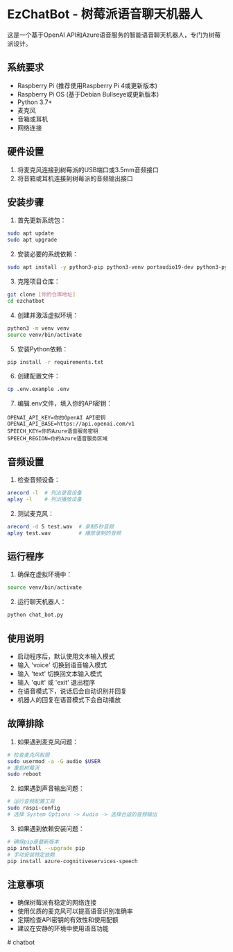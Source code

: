 # EzChatBot - 树莓派语音聊天机器人

这是一个基于OpenAI API和Azure语音服务的智能语音聊天机器人，专门为树莓派设计。

## 系统要求

- Raspberry Pi (推荐使用Raspberry Pi 4或更新版本)
- Raspberry Pi OS (基于Debian Bullseye或更新版本)
- Python 3.7+
- 麦克风
- 音箱或耳机
- 网络连接

## 硬件设置

1. 将麦克风连接到树莓派的USB端口或3.5mm音频接口
2. 将音箱或耳机连接到树莓派的音频输出接口

## 安装步骤

1. 首先更新系统包：
```bash
sudo apt update
sudo apt upgrade
```

2. 安装必要的系统依赖：
```bash
sudo apt install -y python3-pip python3-venv portaudio19-dev python3-pyaudio
```

3. 克隆项目仓库：
```bash
git clone [你的仓库地址]
cd ezchatbot
```

4. 创建并激活虚拟环境：
```bash
python3 -m venv venv
source venv/bin/activate
```

5. 安装Python依赖：
```bash
pip install -r requirements.txt
```

6. 创建配置文件：
```bash
cp .env.example .env
```

7. 编辑.env文件，填入你的API密钥：
```
OPENAI_API_KEY=你的OpenAI API密钥
OPENAI_API_BASE=https://api.openai.com/v1
SPEECH_KEY=你的Azure语音服务密钥
SPEECH_REGION=你的Azure语音服务区域
```

## 音频设置

1. 检查音频设备：
```bash
arecord -l  # 列出录音设备
aplay -l    # 列出播放设备
```

2. 测试麦克风：
```bash
arecord -d 5 test.wav  # 录制5秒音频
aplay test.wav         # 播放录制的音频
```

## 运行程序

1. 确保在虚拟环境中：
```bash
source venv/bin/activate
```

2. 运行聊天机器人：
```bash
python chat_bot.py
```

## 使用说明

- 启动程序后，默认使用文本输入模式
- 输入 'voice' 切换到语音输入模式
- 输入 'text' 切换回文本输入模式
- 输入 'quit' 或 'exit' 退出程序
- 在语音模式下，说话后会自动识别并回复
- 机器人的回复在语音模式下会自动播放

## 故障排除

1. 如果遇到麦克风问题：
```bash
# 检查麦克风权限
sudo usermod -a -G audio $USER
# 重启树莓派
sudo reboot
```

2. 如果遇到声音输出问题：
```bash
# 运行音频配置工具
sudo raspi-config
# 选择 System Options -> Audio -> 选择合适的音频输出
```

3. 如果遇到依赖安装问题：
```bash
# 确保pip是最新版本
pip install --upgrade pip
# 手动安装特定依赖
pip install azure-cognitiveservices-speech
```

## 注意事项

- 确保树莓派有稳定的网络连接
- 使用优质的麦克风可以提高语音识别准确率
- 定期检查API密钥的有效性和使用配额
- 建议在安静的环境中使用语音功能

#   c h a t b o t  
 